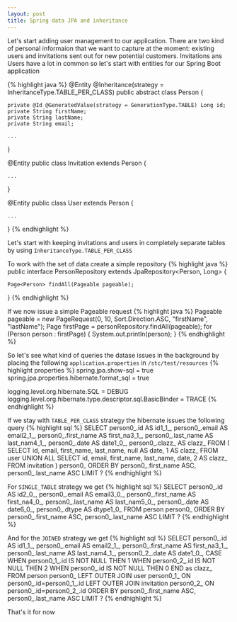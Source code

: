 ```yaml
---
layout: post
title: Spring data JPA and inheritance
---
```


Let's start adding user management to our application. There are two kind of personal informaion that we want to capture at the moment: existing users and invitations sent out for new potential customers.
Invitations ans Users have a lot in common so let's start with entities for our Spring Boot application

{% highlight java %}
@Entity
@Inheritance(strategy = InheritanceType.TABLE_PER_CLASS)
public abstract class Person {

    private @Id @GeneratedValue(strategy = GenerationType.TABLE) Long id;
    private String firstName;
    private String lastName;
    private String email;

    ...
}

@Entity
public class Invitation extends Person {

    ...

}

@Entity
public class User extends Person {

    ...

}
{% endhighlight %}

Let's start with keeping invitations and users in completely separate tables by using `InheritanceType.TABLE_PER_CLASS`

To work with the set of data create a simple repository 
{% highlight java %}
public interface PersonRepository extends JpaRepository<Person, Long> {

    Page<Person> findAll(Pageable pageable);
}
{% endhighlight %}

If we now issue a simple Pageable request
{% highlight java %}
Pageable pageable = new PageRequest(0, 10, Sort.Direction.ASC, "firstName", "lastName");
Page<Person> firstPage = personRepository.findAll(pageable);
for (Person person : firstPage) {
    System.out.println(person);
}
{% endhighlight %}

So let's see what kind of queries the datase issues in the background by placing the following `application.properties` in `/stc/test/resources`
{% highlight properties %}
spring.jpa.show-sql = true
spring.jpa.properties.hibernate.format_sql = true

logging.level.org.hibernate.SQL = DEBUG
logging.level.org.hibernate.type.descriptor.sql.BasicBinder = TRACE
{% endhighlight %}

If we stay with `TABLE_PER_CLASS` strategy the hibernate issues the following query
{% highlight sql %}
SELECT person0_.id AS id1_1_,
       person0_.email AS email2_1_,
       person0_.first_name AS first_na3_1_,
       person0_.last_name AS last_nam4_1_,
       person0_.date AS date1_0_,
       person0_.clazz_ AS clazz_ 
  FROM ( SELECT id,
                email,
                first_name,
                last_name,
                null AS date,
                1 AS clazz_ 
           FROM user UNION ALL
         SELECT id,
                email,
                first_name,
                last_name,
                date,
                2 AS clazz_ 
           FROM invitation 
       ) person0_ 
 ORDER BY person0_.first_name ASC,
          person0_.last_name ASC
 LIMIT ?
{% endhighlight %}

For `SINGLE_TABLE` strategy we get
{% highlight sql %}
SELECT person0_.id AS id2_0_,
       person0_.email AS email3_0_,
       person0_.first_name AS first_na4_0_,
       person0_.last_name AS last_nam5_0_,
       person0_.date AS date6_0_,
       person0_.dtype AS dtype1_0_ 
  FROM person person0_ 
 ORDER BY person0_.first_name ASC,
          person0_.last_name ASC
 LIMIT ?
{% endhighlight %}

And for the `JOINED` strategy we get
{% highlight sql %}
SELECT person0_.id AS id1_1_,
       person0_.email AS email2_1_,
       person0_.first_name AS first_na3_1_,
       person0_.last_name AS last_nam4_1_,
       person0_2_.date AS date1_0_,
       CASE 
           WHEN person0_1_.id IS NOT NULL THEN 1 
           WHEN person0_2_.id IS NOT NULL THEN 2 
           WHEN person0_.id IS NOT NULL THEN 0 
       END as clazz_ 
  FROM person person0_ 
  LEFT OUTER JOIN user person0_1_ 
               ON person0_.id=person0_1_.id 
  LEFT OUTER JOIN invitation person0_2_ 
               ON person0_.id=person0_2_.id 
 ORDER BY person0_.first_name ASC,
          person0_.last_name ASC
 LIMIT ?
{% endhighlight %}

That's it for now
